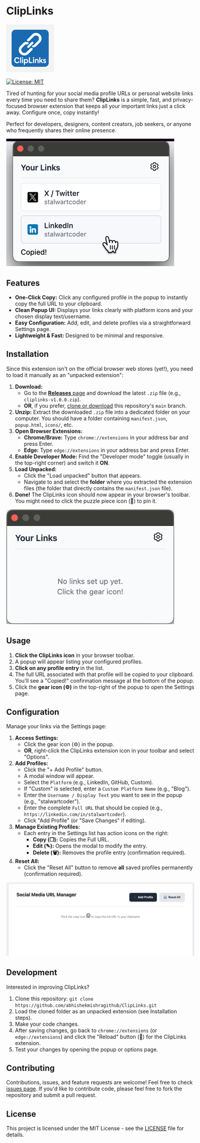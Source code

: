 # ClipLinks

![ClipLinks Logo](assets/logo.png)

[![License: MIT](https://img.shields.io/badge/License-MIT-yellow.svg)](LICENSE)

Tired of hunting for your social media profile URLs or personal website links every time you need to share them? **ClipLinks** is a simple, fast, and privacy-focused browser extension that keeps all your important links just a click away. Configure once, copy instantly!

Perfect for developers, designers, content creators, job seekers, or anyone who frequently shares their online presence.


<img src="assets/popup-links.png" alt="ClipLinks Popup with Links" width="450">


## Features

*   **One-Click Copy:** Click any configured profile in the popup to instantly copy the full URL to your clipboard.
*   **Clean Popup UI:** Displays your links clearly with platform icons and your chosen display text/username.
*   **Easy Configuration:** Add, edit, and delete profiles via a straightforward Settings page.
*   **Lightweight & Fast:** Designed to be minimal and responsive.

## Installation

Since this extension isn't on the official browser web stores (yet!), you need to load it manually as an "unpacked extension":

1.  **Download:**
    *   Go to the [**Releases** page](https://github.com/abhishekmishragithub/ClipLinks/releases) and download the latest `.zip` file (e.g., `cliplinks-v1.0.0.zip`).
    *   **OR**, if you prefer, [clone or download](https://github.com/abhishekmishragithub/ClipLinks/archive/refs/heads/main.zip) this repository's `main` branch.
2.  **Unzip:** Extract the downloaded `.zip` file into a dedicated folder on your computer. You should have a folder containing `manifest.json`, `popup.html`, `icons/`, etc.
3.  **Open Browser Extensions:**
    *   **Chrome/Brave:** Type `chrome://extensions` in your address bar and press Enter.
    *   **Edge:** Type `edge://extensions` in your address bar and press Enter.
4.  **Enable Developer Mode:** Find the "Developer mode" toggle (usually in the top-right corner) and switch it **ON**.
5.  **Load Unpacked:**
    *   Click the "Load unpacked" button that appears.
    *   Navigate to and select the **folder** where you extracted the extension files (the folder that directly contains the `manifest.json` file).
6.  **Done!** The ClipLinks icon should now appear in your browser's toolbar. You might need to click the puzzle piece icon (🧩) to pin it.


<img src="assets/popup-empty.png" alt="ClipLinks Popup Empty" width="450">


## Usage

1.  **Click the ClipLinks icon** in your browser toolbar.
2.  A popup will appear listing your configured profiles.
3.  **Click on any profile entry** in the list.
4.  The full URL associated with that profile will be copied to your clipboard. You'll see a "Copied!" confirmation message at the bottom of the popup.
5.  Click the **gear icon (⚙️)** in the top-right of the popup to open the Settings page.

## Configuration

Manage your links via the Settings page:

1.  **Access Settings:**
    *   Click the gear icon (⚙️) in the popup.
    *   **OR**, right-click the ClipLinks extension icon in your toolbar and select "Options".
2.  **Add Profiles:**
    *   Click the "+ Add Profile" button.
    *   A modal window will appear.
    *   Select the `Platform` (e.g., LinkedIn, GitHub, Custom).
    *   If "Custom" is selected, enter a `Custom Platform Name` (e.g., "Blog").
    *   Enter the `Username / Display Text` you want to see in the popup (e.g., "stalwartcoder").
    *   Enter the complete `Full URL` that should be copied (e.g., `https://linkedin.com/in/stalwartcoder`).
    *   Click "Add Profile" (or "Save Changes" if editing).
3.  **Manage Existing Profiles:**
    *   Each entry in the Settings list has action icons on the right:
        *   **Copy (❐):** Copies the Full URL.
        *   **Edit (✎):** Opens the modal to modify the entry.
        *   **Delete (🗑):** Removes the profile entry (confirmation required).
4.  **Reset All:**
    *   Click the "Reset All" button to remove **all** saved profiles permanently (confirmation required).


<img src="assets/settings-page.png" alt="ClipLinks Settings Page" width="750">


## Development

Interested in improving ClipLinks?

1.  Clone this repository: `git clone https://github.com/abhishekmishragithub/ClipLinks.git`
2.  Load the cloned folder as an unpacked extension (see Installation steps).
3.  Make your code changes.
4.  After saving changes, go back to `chrome://extensions` (or `edge://extensions`) and click the "Reload" button (🔄) for the ClipLinks extension.
5.  Test your changes by opening the popup or options page.

## Contributing

Contributions, issues, and feature requests are welcome! Feel free to check [issues page](https://github.com/abhishekmishragithub/cliplinks/issues). If you'd like to contribute code, please feel free to fork the repository and submit a pull request.

## License

This project is licensed under the MIT License - see the [LICENSE](LICENSE) file for details.
